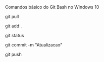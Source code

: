 Comandos básico do Git Bash no Windows 10

git pull

git add . 

git status

git commit -m "Atualizacao"

git push